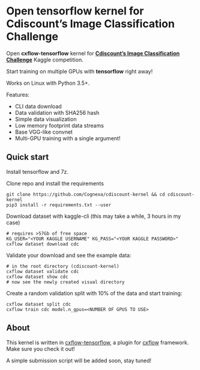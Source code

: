 # Open tensorflow kernel for Cdiscount’s Image Classification Challenge
Open **cxflow-tensorflow** kernel for [**Cdiscount’s Image Classification Challenge**](https://www.kaggle.com/c/cdiscount-image-classification-challenge) Kaggle competition.

Start training on multiple GPUs with **tensorflow** right away!

Works on Linux with Python 3.5+.

Features:
- CLI data download
- Data validation with SHA256 hash
- Simple data visualization
- Low memory footprint data streams
- Base VGG-like convnet
- Multi-GPU training with a single argument!

## Quick start
Install tensorflow and 7z.

Clone repo and install the requirements
```
git clone https://github.com/Cognexa/cdiscount-kernel && cd cdiscount-kernel
pip3 install -r requirements.txt --user
```

Download dataset with kaggle-cli (this may take a while, 3 hours in my case)
```
# requires >57Gb of free space
KG_USER="<YOUR KAGGLE USERNAME" KG_PASS="<YOUR KAGGLE PASSWORD>" cxflow dataset download cdc
```

Validate your download and see the example data:
```
# in the root directory (cdiscount-kernel)
cxflow dataset validate cdc
cxflow dataset show cdc
# now see the newly created visual directory
```

Create a random validation split with 10% of the data and start training:
```
cxflow dataset split cdc
cxflow train cdc model.n_gpus=<NUMBER OF GPUS TO USE>
```

## About
This kernel is written in [cxflow-tensorflow](https://github.com/Cognexa/cxflow-tensorflow), a plugin for [cxflow](https://github.com/Cognexa/cxflow) framework. Make sure you check it out!

A simple submission script will be added soon, stay tuned!

